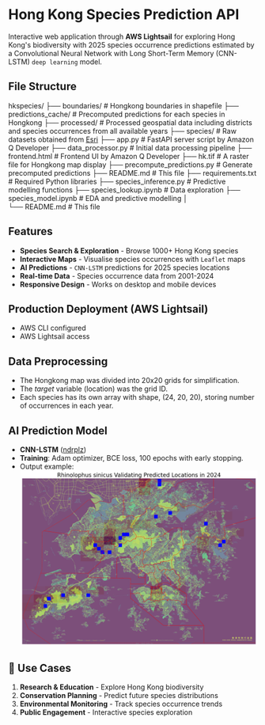 # Hong Kong Species Prediction API
Interactive web application through **AWS Lightsail** for exploring Hong Kong's biodiversity with 2025 species occurrence predictions estimated by a Convolutional Neural Network with Long Short-Term Memory (CNN-LSTM) `deep learning` model.

## File Structure
hkspecies/
├── boundaries/                 # Hongkong boundaries in shapefile
├── predictions_cache/          # Precomputed predictions for each species in Hongkong
├── processed/                  # Processed geospatial data including districts and species occurrences from all available years
├── species/                    # Raw datasets obtained from [Esri](https://opendata.esrichina.hk/maps/esrihk::occurrence-data-of-hong-kong-species/about)
├── app.py                      # FastAPI server script by Amazon Q Developer
├── data_processor.py           # Initial data processing pipeline
├── frontend.html               # Frontend UI by Amazon Q Developer
├── hk.tif                      # A raster file for Hongkong map display
├── precompute_predictions.py   # Generate precomputed predictions
├── README.md                   # This file
├── requirements.txt            # Required Python libraries
├── species_inference.py        # Predictive modelling functions
├── species_lookup.ipynb        # Data exploration
├── species_model.ipynb         # EDA and predictive modelling
│  
└── README.md                   # This file


## Features
- **Species Search & Exploration** - Browse 1000+ Hong Kong species
- **Interactive Maps** - Visualise species occurrences with `Leaflet` maps
- **AI Predictions** - `CNN-LSTM` predictions for 2025 species locations
- **Real-time Data** - Species occurrence data from 2001-2024
- **Responsive Design** - Works on desktop and mobile devices

## Production Deployment (AWS Lightsail)
- AWS CLI configured
- AWS Lightsail access

## Data Preprocessing
- The Hongkong map was divided into 20x20 grids for simplification.
- The *target* variable (location) was the grid ID.
- Each species has its own array with shape, (24, 20, 20), storing number of occurrences in each year.

## AI Prediction Model
- **CNN-LSTM** ([ndrplz](https://github.com/ndrplz/ConvLSTM_pytorch))
- **Training**: Adam optimizer, BCE loss, 100 epochs with early stopping.
- Output example:
![Predicted locations with actual occurrences](./image/output.png)

## 🎯 Use Cases
1. **Research & Education** - Explore Hong Kong biodiversity
2. **Conservation Planning** - Predict future species distributions
3. **Environmental Monitoring** - Track species occurrence trends
4. **Public Engagement** - Interactive species exploration